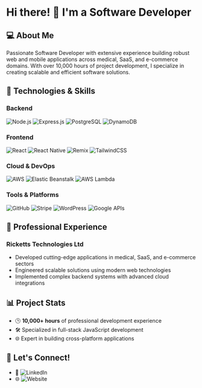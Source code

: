# Hi there! 👋 I'm a Software Developer

## 💻 About Me
Passionate Software Developer with extensive experience building robust web and mobile applications across medical, SaaS, and e-commerce domains. With over 10,000 hours of project development, I specialize in creating scalable and efficient software solutions.

## 🚀 Technologies & Skills

### Backend
![Node.js](https://www.svgrepo.com/show/303360/nodejs-logo.svg)
![Express.js](https://w7.pngwing.com/pngs/846/87/png-transparent-mean-solution-stack-express-js-node-js-javascript-github-text-trademark-logo-thumbnail.png)
![PostgreSQL](https://www.postgresql.org/media/img/about/press/elephant.png)
![DynamoDB](https://upload.wikimedia.org/wikipedia/commons/f/fd/DynamoDB.png)

### Frontend
![React](https://reactnative.dev/Home/Logo)
![React Native](https://reactnative.dev/Home/Logo)
![Remix](https://remix.run/remix-v1.jpg)
![TailwindCSS](https://cdn.icon-icons.com/icons2/2699/PNG/512/tailwindcss_logo_icon_170649.png)

### Cloud & DevOps
![AWS](https://aws.amazon.com)
![Elastic Beanstalk](https://aws.amazon.com/elasticbeanstalk)
![AWS Lambda](https://aws.amazon.com/lambda)

### Tools & Platforms
![GitHub](https://github.com)
![Stripe](https://stripe.com)
![WordPress](https://wordpress.com)
![Google APIs](https://developers.google.com)

## 💼 Professional Experience
### Ricketts Technologies Ltd
- Developed cutting-edge applications in medical, SaaS, and e-commerce sectors
- Engineered scalable solutions using modern web technologies
- Implemented complex backend systems with advanced cloud integrations

## 📊 Project Stats
- 🕒 **10,000+ hours** of professional development experience
- 🛠 Specialized in full-stack JavaScript development
- 🌐 Expert in building cross-platform applications

## 🤝 Let's Connect!
- 🔗 ![LinkedIn](https://www.linkedin.com/in/ronique-ricketts/)
- 🌐 ![Website](https://rickettstech.com)


<!---
RoniqueRicketts/RoniqueRicketts is a ✨ special ✨ repository because its `README.md` (this file) appears on your GitHub profile.
You can click the Preview link to take a look at your changes.
--->
